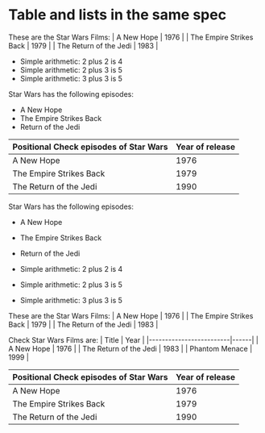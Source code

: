 # Table and lists in the same spec

These are the Star Wars Films:
| A New Hope              | 1976 |
| The Empire Strikes Back | 1979 |
| The Return of the Jedi  | 1983 |

* Simple arithmetic: 2 plus 2 is 4
* Simple arithmetic: 2 plus 3 is 5
* Simple arithmetic: 3 plus 3 is 5

Star Wars has the following episodes:
* A New Hope
* The Empire Strikes Back
* Return of the Jedi

| Positional Check episodes of Star Wars | Year of release |
|----------------------------------------|-----------------|
| A New Hope | 1976 |
| The Empire Strikes Back | 1979 |
| The Return of the Jedi | 1990 |

Star Wars has the following episodes:
* A New Hope
* The Empire Strikes Back
* Return of the Jedi

* Simple arithmetic: 2 plus 2 is 4
* Simple arithmetic: 2 plus 3 is 5
* Simple arithmetic: 3 plus 3 is 5

These are the Star Wars Films:
| A New Hope              | 1976 |
| The Empire Strikes Back | 1979 |
| The Return of the Jedi  | 1983 |

Check Star Wars Films are:
| Title                   | Year |
|-------------------------|------|
| A New Hope              | 1976 |
| The Return of the Jedi  | 1983 |
| Phantom Menace          | 1999 |

| Positional Check episodes of Star Wars | Year of release |
|----------------------------------------|-----------------|
| A New Hope | 1976 |
| The Empire Strikes Back | 1979 |
| The Return of the Jedi | 1990 |

<!--OUTPUT
> **In da spec:** executed: 15, passed: 10, failed: 5

# Table and lists in the same spec

These are the Star Wars Films:

| A New Hope              | 1976 |
| The Empire Strikes Back | 1979 |
| The Return of the Jedi  | 1983 |

* Simple arithmetic: 2 plus 2 is **4**
* Simple arithmetic: 2 plus 3 is **5**
* Simple arithmetic: 3 plus 3 is **~~5~~ [6]**

**Star Wars has the following episodes:**

* [✓] A New Hope
* [✓] The Empire Strikes Back
* [✓] Return of the Jedi

| Positional Check episodes of Star Wars | Year of release     |
|----------------------------------------|---------------------|
| A New Hope                             | **1976**            |
| The Empire Strikes Back                | **1979**            |
| The Return of the Jedi                 | **~~1990~~ [1983]** |

**Star Wars has the following episodes:**

* [✓] A New Hope
* [✓] The Empire Strikes Back
* [✓] Return of the Jedi

* Simple arithmetic: 2 plus 2 is **4**
* Simple arithmetic: 2 plus 3 is **5**
* Simple arithmetic: 3 plus 3 is **~~5~~ [6]**

These are the Star Wars Films:

| A New Hope              | 1976 |
| The Empire Strikes Back | 1979 |
| The Return of the Jedi  | 1983 |

**~~Check Star Wars Films are:~~**

| ? | Title                       | Year         |
|---|-----------------------------|--------------|
| ✓ | A New Hope                  | 1976         |
| ✓ | The Return of the Jedi      | 1983         |
| – | **~~Phantom Menace~~**      | **~~1999~~** |
| + | **The Empire Strikes Back** | **1979**     |

| Positional Check episodes of Star Wars | Year of release     |
|----------------------------------------|---------------------|
| A New Hope                             | **1976**            |
| The Empire Strikes Back                | **1979**            |
| The Return of the Jedi                 | **~~1990~~ [1983]** |

-->